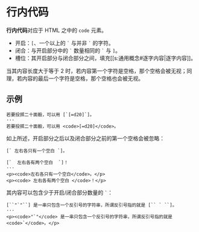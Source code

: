 # 行内代码

**行内代码**对应于 HTML 之中的 `code` 元素。

- 开启：`[`、一个以上的 `` ` `` 与并非 `` ` `` 的字符。
- 闭合：与开启部分中的 `` ` `` 数量相同的 `` ` `` 与 `]`。
- 槽位：其开启部分与闭合部分之间，填充[[s:通用概念#逐字内容|逐字内容]]。

当其内容长度大于等于 2 时，若内容第一个字符是空格，那个空格会被无视；同<wbr />
理，若内容的最后一个字符是空格，那个空格也会被无视。

## 示例

```example
若要投掷二十面骰，可以用 [`[=d20]`]。
···
若要投掷二十面骰，可以用 <code>[=d20]</code>。
```

如上所述，开启部分之后以及闭合部分之前的第一个空格会被忽略：

```example
[` 左右各只有一个空白 `]。

[`  左右各有两个空白  `]！
···
<p><code>左右各只有一个空白</code>。</p>
<p><code> 左右各有两个空白 </code>！</p>
```

其内容可以包含少于开启/闭合部分数量的 `` ` ``：

```example
[``"`"``] 是一串只包含一个反引号的字符串，所谓反引号指的就是 [`` ` ``]。
···
<p><code>"`"</code> 是一串只包含一个反引号的字符串，所谓反引号指的就是 <code>`</code>。</p>
```
